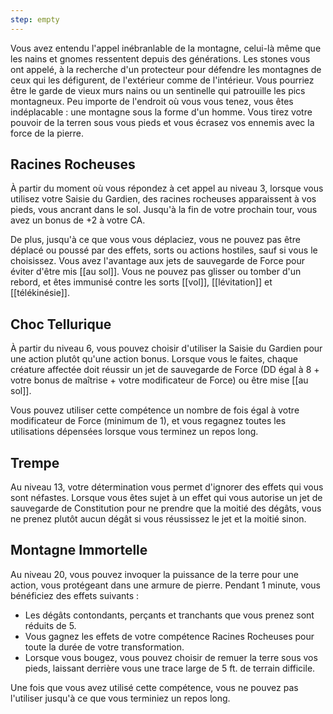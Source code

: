 ```yaml
---
step: empty
---
```

Vous avez entendu l'appel inébranlable de la montagne, celui-là même que les nains et gnomes ressentent depuis des générations. Les stones vous ont appelé, à la recherche d'un protecteur pour défendre les montagnes de ceux qui les défigurent, de l'extérieur comme de l'intérieur. Vous pourriez être le garde de vieux murs nains ou un sentinelle qui patrouille les pics montagneux. Peu importe de l'endroit où vous vous tenez, vous êtes indéplacable : une montagne sous la forme d'un homme. Vous tirez votre pouvoir de la terren sous vous pieds et vous écrasez vos ennemis avec la force de la pierre.

## Racines Rocheuses

À partir du moment où vous répondez à cet appel au niveau 3, lorsque vous utilisez votre Saisie du Gardien, des racines rocheuses apparaissent à vos pieds, vous ancrant dans le sol. Jusqu'à la fin de votre prochain tour, vous avez un bonus de +2 à votre CA.

De plus, jusqu'à ce que vous vous déplaciez, vous ne pouvez pas être déplacé ou poussé par des effets, sorts ou actions hostiles, sauf si vous le choisissez. Vous avez l'avantage aux jets de sauvegarde de Force pour éviter d'être mis [[au sol]]. Vous ne pouvez pas glisser ou tomber d'un rebord, et êtes immunisé contre les sorts [[vol]], [[lévitation]] et [[télékinésie]].

## Choc Tellurique

À partir du niveau 6, vous pouvez choisir d'utiliser la Saisie du Gardien pour une action plutôt qu'une action bonus. Lorsque vous le faites, chaque créature affectée doit réussir un jet de sauvegarde de Force (DD égal à 8 + votre bonus de maîtrise + votre modificateur de Force) ou être mise [[au sol]].

Vous pouvez utiliser cette compétence un nombre de fois égal à votre modificateur de Force (minimum de 1), et vous regagnez toutes les utilisations dépensées lorsque vous terminez un repos long.

## Trempe

Au niveau 13, votre détermination vous permet d'ignorer des effets qui vous sont néfastes. Lorsque vous êtes sujet à un effet qui vous autorise un jet de sauvegarde de Constitution pour ne prendre que la moitié des dégâts, vous ne prenez plutôt aucun dégât si vous réussissez le jet et la moitié sinon.

## Montagne Immortelle

Au niveau 20, vous pouvez invoquer la puissance de la terre pour une action, vous protégeant dans une armure de pierre. Pendant 1 minute, vous bénéficiez des effets suivants : 

 - Les dégâts contondants, perçants et tranchants que vous prenez sont réduits de 5.
 - Vous gagnez les effets de votre compétence Racines Rocheuses pour toute la durée de votre transformation.
 - Lorsque vous bougez, vous pouvez choisir de remuer la terre sous vos pieds, laissant derrière vous une trace large de 5 ft. de terrain difficile.

Une fois que vous avez utilisé cette compétence, vous ne pouvez pas l'utiliser jusqu'à ce que vous terminiez un repos long.

